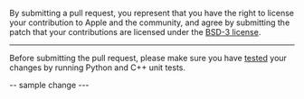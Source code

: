 By submitting a pull request, you represent that you have the right to license
your contribution to Apple and the community, and agree by submitting the patch
that your contributions are licensed under the [BSD-3 license](LICENSE.md).

---

Before submitting the pull request, please make sure you have [tested](BUILD.md) your
changes by running Python and C++ unit tests.

-- sample change ---
